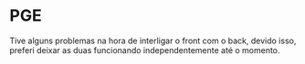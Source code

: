 # PGE

Tive alguns problemas na hora de interligar o front com o back, devido isso, preferi deixar as duas funcionando independentemente até o momento.
